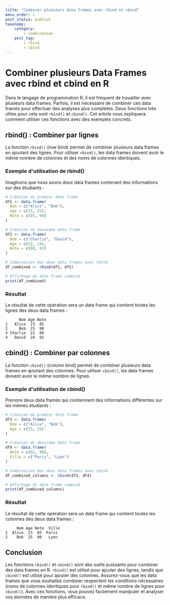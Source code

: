 ```yaml
---
title: "Combiner plusieurs data frames avec rbind et cbind"
menu_order: 1
post_status: publish
taxonomy:
    category:
        - combinaison
    post_tag:
        - rbind
        - cbind
---
```


# Combiner plusieurs Data Frames avec rbind et cbind en R

Dans le langage de programmation R, il est fréquent de travailler avec plusieurs data frames. Parfois, il est nécessaire de combiner ces data frames pour effectuer des analyses plus complètes. Deux fonctions très utiles pour cela sont `rbind()` et `cbind()`. Cet article vous expliquera comment utiliser ces fonctions avec des exemples concrets.

## rbind() : Combiner par lignes

La fonction `rbind()` (row bind) permet de combiner plusieurs data frames en ajoutant des lignes. Pour utiliser `rbind()`, les data frames doivent avoir le même nombre de colonnes et des noms de colonnes identiques.

### Exemple d'utilisation de rbind()

Imaginons que nous avons deux data frames contenant des informations sur des étudiants :

```r
# Création du premier data frame
df1 <- data.frame(
  Nom = c("Alice", "Bob"),
  Age = c(23, 25),
  Note = c(85, 90)
)

# Création du deuxième data frame
df2 <- data.frame(
  Nom = c("Charlie", "David"),
  Age = c(22, 24),
  Note = c(88, 92)
)

# Combinaison des deux data frames avec rbind
df_combined <- rbind(df1, df2)

# Affichage du data frame combiné
print(df_combined)
```

### Résultat

Le résultat de cette opération sera un data frame qui contient toutes les lignes des deux data frames :

```
      Nom Age Note
1   Alice  23  85
2     Bob  25  90
3 Charlie  22  88
4   David  24  92
```

## cbind() : Combiner par colonnes

La fonction `cbind()` (column bind) permet de combiner plusieurs data frames en ajoutant des colonnes. Pour utiliser `cbind()`, les data frames doivent avoir le même nombre de lignes.

### Exemple d'utilisation de cbind()

Prenons deux data frames qui contiennent des informations différentes sur les mêmes étudiants :

```r
# Création du premier data frame
df3 <- data.frame(
  Nom = c("Alice", "Bob"),
  Age = c(23, 25)
)

# Création du deuxième data frame
df4 <- data.frame(
  Note = c(85, 90),
  Ville = c("Paris", "Lyon")
)

# Combinaison des deux data frames avec cbind
df_combined_columns <- cbind(df3, df4)

# Affichage du data frame combiné
print(df_combined_columns)
```

### Résultat

Le résultat de cette opération sera un data frame qui contient toutes les colonnes des deux data frames :

```
     Nom Age Note  Ville
1  Alice  23  85  Paris
2    Bob  25  90   Lyon
```

## Conclusion

Les fonctions `rbind()` et `cbind()` sont des outils puissants pour combiner des data frames en R. `rbind()` est utilisé pour ajouter des lignes, tandis que `cbind()` est utilisé pour ajouter des colonnes. Assurez-vous que les data frames que vous souhaitez combiner respectent les conditions nécessaires (noms de colonnes identiques pour `rbind()` et même nombre de lignes pour `cbind()`). Avec ces fonctions, vous pouvez facilement manipuler et analyser vos données de manière plus efficace.

